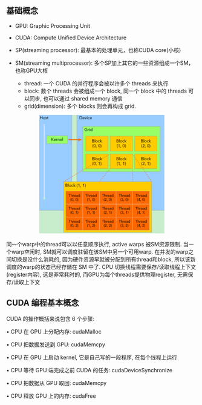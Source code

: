 ## 基础概念

* GPU: Graphic Processing Unit

* CUDA: Compute Unified Device Architecture

* SP(streaming processor): 最基本的处理单元，也称CUDA core(小核)

* SM(streaming multiprocessor): 多个SP加上其它的一些资源组成一个SM，也称GPU大核

  * thread: 一个 CUDA 的并行程序会被以许多个 threads 来执行
  * block: 数个 threads 会被组成一个 block, 同一个 block 中的 threads 可以同步,
也可以通过 shared memory 通信
  * grid(dimension): 多个 blocks 则会再构成 grid.

<div style="text-align: center">
    <img src="image.png">
</div>

同一个warp中的thread可以以任意顺序执行, active warps 被SM资源限制. 当一个warp空闲时, SM就可以调度驻留在该SM中另一个可用warp. 在并发的warp之间切换是没什么消耗的, 因为硬件资源早就被分配到所有thread和block, 所以该新调度的warp的状态已经存储在 SM 中了. CPU 切换线程需要保存/读取线程上下文 (register内容), 这是非常耗时的, 而GPU为每个threads提供物理register, 无需保存/读取上下文

## CUDA 编程基本概念

CUDA 的操作概括来说包含 6 个步骤:

• CPU 在 GPU 上分配内存: cudaMalloc

• CPU 把数据发送到 GPU: cudaMemcpy

• CPU 在 GPU 上启动 kernel, 它是自己写的一段程序, 在每个线程上运行

• CPU 等待 GPU 端完成之前 CUDA 的任务: cudaDeviceSynchronize

• CPU 把数据从 GPU 取回: cudaMemcpy

• CPU 释放 GPU 上的内存: cudaFree
